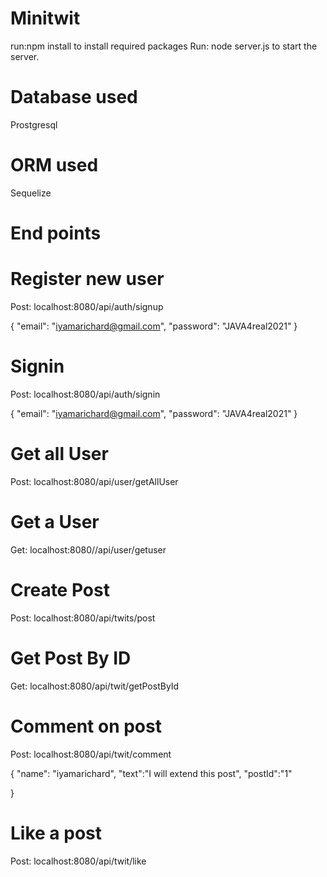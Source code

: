 # Minitwit

run:npm install to install required packages
Run: node server.js to start the server.

# Database used
Prostgresql

# ORM used
Sequelize

# End points
# Register new user
Post: localhost:8080/api/auth/signup

{
	"email": "iyamarichard@gmail.com",
	"password": "JAVA4real2021"
}

# Signin
Post: localhost:8080/api/auth/signin

{
	"email": "iyamarichard@gmail.com",
	"password": "JAVA4real2021"
}

# Get all User
Post: localhost:8080/api/user/getAllUser

# Get a User
Get: localhost:8080//api/user/getuser

# Create Post
Post: localhost:8080/api/twits/post

# Get Post By ID
Get: localhost:8080/api/twit/getPostById

# Comment on post
Post: localhost:8080/api/twit/comment

{
"name": "iyamarichard",
 "text":"I will extend this post",
 "postId":"1"
 
}

# Like a post
Post: localhost:8080/api/twit/like
